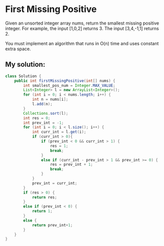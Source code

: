 # First Missing Positive

Given an unsorted integer array nums, return the smallest missing positive integer.
For example, the input [1,0,2] returns 3. The input [3,4,-1,1] returns 2.

You must implement an algorithm that runs in O(n) time and uses constant extra space.

## My solution:

```Java
class Solution {
    public int firstMissingPositive(int[] nums) {
        int smallest_pos_num = Integer.MAX_VALUE;
        List<Integer> l = new ArrayList<Integer>();
        for (int i = 0; i < nums.length; i++) {
            int n = nums[i];
            l.add(n);
        }
        Collections.sort(l);
        int res = 0;
        int prev_int = -1;
        for (int i = 0; i < l.size(); i++) {
            int curr_int = l.get(i);
            if (curr_int > 0){
                if (prev_int < 0 && curr_int > 1) {
                    res = 1;
                    break;
                }
                else if (curr_int - prev_int > 1 && prev_int >= 0) {
                    res = prev_int + 1;
                    break;
                }
            }
            prev_int = curr_int;
        }
        if (res > 0) {
            return res;
        }
        else if (prev_int < 0) {
            return 1;
        }
        else {
            return prev_int+1;
        }
    }
}
```
